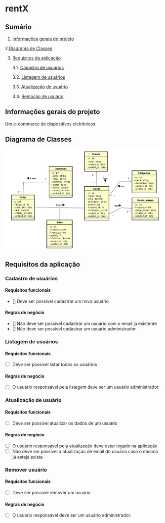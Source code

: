 # rentX

## Sumário

1. [Informações gerais do projeto](#informacoes-gerais)

2.[Diagrama de Classes]("#diagrama-de-classe")

3. [Requisitos da aplicação](#requisitos-aplicacao)

   3.1. [Cadastro de usuários](#cadastro-usuarios)

   3.2. [Listagem de usuários](#listagem-usuarios)

   3.3. [Atualização de usuário](#atualizacao-de-usuario)

   3.4. [Remoção de usuário](#remover-usuario)


## Informações gerais do projeto <a name="informacoes-gerais" />

Um e-commerce de dispositivos eletrônicos

## Diagrama de Classes <a name="diagrama-de-classe" />
<img src="./diagram.png">

## Requisitos da aplicação <a name="requisitos-aplicacao" />

### Cadastro de usuários <a name="#cadastro-usuarios" />

#### Requisitos funcionais

- [] Deve ser possível cadastrar um novo usuário

#### Regras de negócio

- [] Não deve ser possível cadastrar um usuário com o email já existente
- [] Não deve ser possível cadastrar um usuário administrador

### Listagem de usuários <a name="listagem-usuarios" />

#### Requisitos funcionais

- [ ] Deve ser possível listar todos os usuários

#### Regras de negócio

- [ ] O usuário responsável pela listagem deve ser um usuário administrador.

### Atualização de usuário <a name="atualizacao-de-usuario" />

#### Requisitos funcionais

- [ ] Deve ser possível atualizar os dados de um usuário

#### Regras de negócio

- [ ] O usuário responsável pela atualização deve estar logado na aplicação
- [ ] Não deve ser possível a atualização de email do usuário caso o mesmo já esteja exista

### Remover usuário <a name="remover-usuario" />

#### Requisitos funcionais

- [ ] Deve ser possível remover um usuário

#### Regras de negócio

- [ ] O usuário responsável deve ser um usuário administrador.
